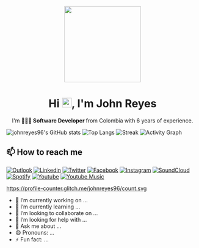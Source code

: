<p align="center" width="300">
   <img align="center" width="200" src="https://lh3.googleusercontent.com/a-/AOh14GgSR5shit8l40X2NrG8YddGgAZi_8_hW9e44LCo=s360-p-rw-no" />
   <h1 align="center">Hi <img src="https://media.giphy.com/media/hvRJCLFzcasrR4ia7z/giphy.gif" width="25px">, I'm John Reyes</h1>
</p>
<p align="center">I'm <strong>👨🏻‍💻 Software Developer </strong> from Colombia with 6 years of experience.<br /></p>

![johnreyes96's GitHub stats](https://github-readme-stats.vercel.app/api?username=johnreyes96)
![Top Langs](https://github-readme-stats.vercel.app/api/top-langs/?username=johnreyes96)
![Streak](https://github-readme-streak-stats.herokuapp.com/?user=johnreyes96)
![Activity Graph](https://activity-graph.herokuapp.com/graph?username=johnreyes96&theme=minimal)

<h2>📫 How to reach me</h2>

[![Outlook](https://img.shields.io/badge/Microsoft_Outlook-0078D4?style=for-the-badge&logo=microsoft-outlook&logoColor=white)](mailto:jhonfer96@hotmail.com)
[![Linkedin](https://img.shields.io/badge/LinkedIn-0077B5?style=for-the-badge&logo=linkedin&logoColor=white)](https://www.linkedin.com/in/john-fernando-reyes-lopez/)
[![Twitter](https://img.shields.io/badge/Twitter-1DA1F2?style=for-the-badge&logo=twitter&logoColor=white)](https://twitter.com/JohnReyesL)
[![Facebook](https://img.shields.io/badge/Facebook-1877F2?style=for-the-badge&logo=facebook&logoColor=white)](https://www.facebook.com/johnf.reyesl)
[![Instagram](https://img.shields.io/badge/Instagram-E4405F?style=for-the-badge&logo=instagram&logoColor=white)](https://www.instagram.com/johnf.reyes/)
[![SoundCloud](https://img.shields.io/badge/SoundCloud-FF3300?style=for-the-badge&logo=soundcloud&logoColor=white)](https://soundcloud.com/johnf-reyes)
[![Spotify](https://img.shields.io/badge/Spotify-1ED760?&style=for-the-badge&logo=spotify&logoColor=white)](https://open.spotify.com/user/22yxewh6m7xfobcgvhcl656pa)
[![Youtube](https://img.shields.io/badge/YouTube-FF0000?style=for-the-badge&logo=youtube&logoColor=white)](https://www.youtube.com/channel/UCilSAJf6Lpeq8yWPlzpEu5A)
[![Youtube Music](https://img.shields.io/badge/YouTube_Music-FF0000?style=for-the-badge&logo=youtube-music&logoColor=white)](https://music.youtube.com/channel/UCilSAJf6Lpeq8yWPlzpEu5A)

https://profile-counter.glitch.me/johnreyes96/count.svg

- 🔭 I’m currently working on ...
- 🌱 I’m currently learning ...
- 👯 I’m looking to collaborate on ...
- 🤔 I’m looking for help with ...
- 💬 Ask me about ...
- 😄 Pronouns: ...
- ⚡ Fun fact: ...
